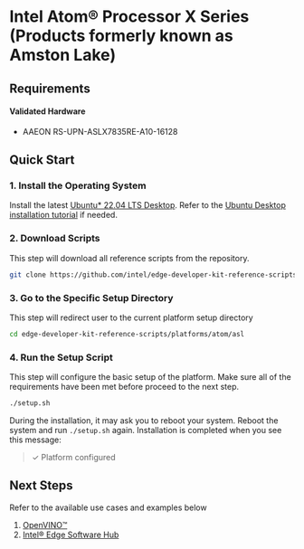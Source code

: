 # Intel Atom® Processor X Series (Products formerly known as Amston Lake)

## Requirements

#### Validated Hardware
- AAEON RS-UPN-ASLX7835RE-A10-16128

## Quick Start

### 1. Install the Operating System

Install the latest [Ubuntu* 22.04 LTS Desktop](https://releases.ubuntu.com/jammy/). Refer to the [Ubuntu Desktop installation tutorial](https://ubuntu.com/tutorials/install-ubuntu-desktop) if needed.

### 2. Download Scripts

This step will download all reference scripts from the repository.

```bash
git clone https://github.com/intel/edge-developer-kit-reference-scripts
```

### 3. Go to the Specific Setup Directory

This step will redirect user to the current platform setup directory

```bash
cd edge-developer-kit-reference-scripts/platforms/atom/asl
```

### 4. Run the Setup Script

This step will configure the basic setup of the platform. Make sure all of the requirements have been met before proceed to the next step.

```bash
./setup.sh
```

During the installation, it may ask you to reboot your system. Reboot the system and run `./setup.sh` again. Installation is completed when you see this message:

> ✓ Platform configured


## Next Steps

Refer to the available use cases and examples below

1. [OpenVINO™](https://docs.openvino.ai/)
2. [Intel® Edge Software Hub](https://www.intel.com/content/www/us/en/developer/topic-technology/edge-5g/edge-solutions/overview.html) 
